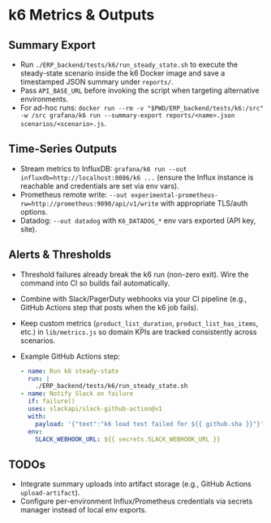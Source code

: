 # k6 Metrics & Outputs

## Summary Export

- Run `./ERP_backend/tests/k6/run_steady_state.sh` to execute the steady-state scenario inside the k6 Docker image and save a timestamped JSON summary under `reports/`.
- Pass `API_BASE_URL` before invoking the script when targeting alternative environments.
- For ad-hoc runs: `docker run --rm -v "$PWD/ERP_backend/tests/k6:/src" -w /src grafana/k6 run --summary-export reports/<name>.json scenarios/<scenario>.js`.

## Time-Series Outputs

- Stream metrics to InfluxDB: `grafana/k6 run --out influxdb=http://localhost:8086/k6 ...` (ensure the Influx instance is reachable and credentials are set via env vars).
- Prometheus remote write: `--out experimental-prometheus-rw=http://prometheus:9090/api/v1/write` with appropriate TLS/auth options.
- Datadog: `--out datadog` with `K6_DATADOG_*` env vars exported (API key, site).

## Alerts & Thresholds

- Threshold failures already break the k6 run (non-zero exit). Wire the command into CI so builds fail automatically.
- Combine with Slack/PagerDuty webhooks via your CI pipeline (e.g., GitHub Actions step that posts when the k6 job fails).
- Keep custom metrics (`product_list_duration`, `product_list_has_items`, etc.) in `lib/metrics.js` so domain KPIs are tracked consistently across scenarios.
- Example GitHub Actions step:

  ```yaml
  - name: Run k6 steady-state
    run: |
      ./ERP_backend/tests/k6/run_steady_state.sh
  - name: Notify Slack on failure
    if: failure()
    uses: slackapi/slack-github-action@v1
    with:
      payload: '{"text":"k6 load test failed for ${{ github.sha }}"}'
    env:
      SLACK_WEBHOOK_URL: ${{ secrets.SLACK_WEBHOOK_URL }}
  ```

## TODOs

- Integrate summary uploads into artifact storage (e.g., GitHub Actions `upload-artifact`).
- Configure per-environment Influx/Prometheus credentials via secrets manager instead of local env exports.
